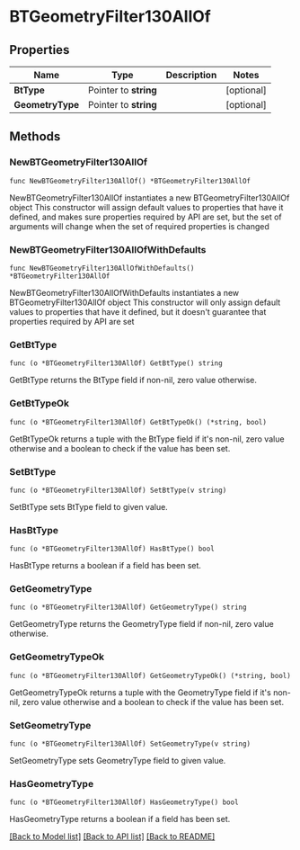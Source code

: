 # BTGeometryFilter130AllOf

## Properties

Name | Type | Description | Notes
------------ | ------------- | ------------- | -------------
**BtType** | Pointer to **string** |  | [optional] 
**GeometryType** | Pointer to **string** |  | [optional] 

## Methods

### NewBTGeometryFilter130AllOf

`func NewBTGeometryFilter130AllOf() *BTGeometryFilter130AllOf`

NewBTGeometryFilter130AllOf instantiates a new BTGeometryFilter130AllOf object
This constructor will assign default values to properties that have it defined,
and makes sure properties required by API are set, but the set of arguments
will change when the set of required properties is changed

### NewBTGeometryFilter130AllOfWithDefaults

`func NewBTGeometryFilter130AllOfWithDefaults() *BTGeometryFilter130AllOf`

NewBTGeometryFilter130AllOfWithDefaults instantiates a new BTGeometryFilter130AllOf object
This constructor will only assign default values to properties that have it defined,
but it doesn't guarantee that properties required by API are set

### GetBtType

`func (o *BTGeometryFilter130AllOf) GetBtType() string`

GetBtType returns the BtType field if non-nil, zero value otherwise.

### GetBtTypeOk

`func (o *BTGeometryFilter130AllOf) GetBtTypeOk() (*string, bool)`

GetBtTypeOk returns a tuple with the BtType field if it's non-nil, zero value otherwise
and a boolean to check if the value has been set.

### SetBtType

`func (o *BTGeometryFilter130AllOf) SetBtType(v string)`

SetBtType sets BtType field to given value.

### HasBtType

`func (o *BTGeometryFilter130AllOf) HasBtType() bool`

HasBtType returns a boolean if a field has been set.

### GetGeometryType

`func (o *BTGeometryFilter130AllOf) GetGeometryType() string`

GetGeometryType returns the GeometryType field if non-nil, zero value otherwise.

### GetGeometryTypeOk

`func (o *BTGeometryFilter130AllOf) GetGeometryTypeOk() (*string, bool)`

GetGeometryTypeOk returns a tuple with the GeometryType field if it's non-nil, zero value otherwise
and a boolean to check if the value has been set.

### SetGeometryType

`func (o *BTGeometryFilter130AllOf) SetGeometryType(v string)`

SetGeometryType sets GeometryType field to given value.

### HasGeometryType

`func (o *BTGeometryFilter130AllOf) HasGeometryType() bool`

HasGeometryType returns a boolean if a field has been set.


[[Back to Model list]](../README.md#documentation-for-models) [[Back to API list]](../README.md#documentation-for-api-endpoints) [[Back to README]](../README.md)


